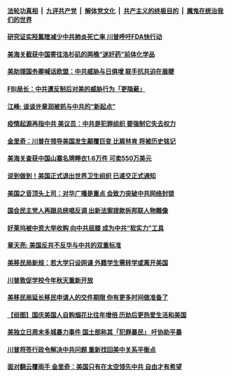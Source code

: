 ####  [法轮功真相](../../../../basic/blob/master/README.md?t=07081103) &nbsp;|&nbsp; [九评共产党](../../../../9ping.md/blob/master/README.md?t=07081103) &nbsp;|&nbsp; [解体党文化](../../../../jtdwh.md/blob/master/README.md?t=07081103)  &nbsp;|&nbsp; [共产主义的终极目的](../../../../gczydzjmd.md/blob/master/README.md?t=07081103) &nbsp;|&nbsp; [魔鬼在统治我们的世界](../../../../mgztzwmdsj.md/blob/master/README.md?t=07081103) 

#### [研究证实羟氯喹减少中共肺炎死亡率 川普呼吁FDA快行动](../pages/soh6/398527.md?t=07081103) 
#### [美海关截获中国寄往洛杉矶的两桶“迷奸药”前体化学品](../pages/soh6/398491.md?t=07081103) 
#### [美助理国务卿喊话欧盟：中共威胁与日俱增 联手抗共迫在眉睫](../pages/soh6/398488.md?t=07081103) 
#### [FBI局长：中共遭反制后对美的威胁行为「更隐蔽」](../pages/soh6/398476.md?t=07081103) 
#### [江峰: 谈谈许章润被抓与中共的“新起点”](../pages/soh6/398479.md?t=07081103) 
#### [疫情起源再指中共 美议员：中共是犯罪组织 要强制它失去权力](../pages/soh6/398449.md?t=07081103) 
#### [金里奇：川普在领导美国发生颠覆巨变 比肩林肯 将被历史铭记](../pages/soh6/398461.md?t=07081103) 
#### [美海关查获中国山寨名牌睡衣1.6万件 可卖550万美元](../pages/soh6/398407.md?t=07081103) 
#### [说到做到！美国正式退出世界卫生组织 已递交正式通知](../pages/soh6/398416.md?t=07081103) 
#### [美国之音顶头上司：对华广播是重点 会致力突破中共网络封锁](../pages/soh6/398392.md?t=07081103) 
#### [国会民主党人再跟总统唱反调 出新法案拨款拆邦联人物雕像](../pages/soh6/398398.md?t=07081103) 
#### [好莱坞被中资大举收购 向中共屈膝 成为中共“软实力”工具](../pages/soh6/398242.md?t=07081103) 
#### [章天亮: 美国反共不反华与中共的双重标准](../pages/soh6/398203.md?t=07081103) 
#### [美移民局新规：若大学只设网课 外籍学生需转学或离开美国](../pages/soh6/398152.md?t=07081103) 
#### [川普敦促学校今年秋天重新开放](../pages/soh6/398134.md?t=07081103) 
#### [美移民局延长移民申请人的交件期限 你有更多时间做准备了](../pages/soh6/398053.md?t=07081103) 
#### [【组图】国庆美国人自购烟花比往年增倍 历劫后更热爱生活和美国](../pages/soh6/398017.md?t=07081103) 
#### [美独立日周末多城暴力事件 国土部称其「犯罪暴民」 吁协助平暴](../pages/soh6/398023.md?t=07081103) 
#### [川普将签行政令解决中共问题 重新找回美中关系平衡点](../pages/soh6/398038.md?t=07081103) 
#### [面对翻云覆雨手 金里奇：美国只有在太空领先中共 自由才有希望](../pages/soh6/398020.md?t=07081103) 
